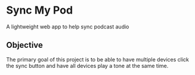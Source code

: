 # Sync My Pod
A lightweight web app to help sync podcast audio

## Objective 
The primary goal of this project is to be able to have multiple devices click the sync button and have all devices play a tone at the same time.
